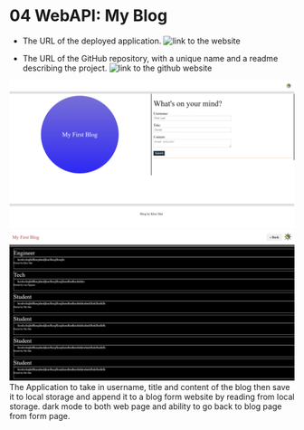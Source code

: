 # 04 WebAPI: My Blog
* The URL of the deployed application.
![link to the website](https://thegreatwall88.github.io/My-Blog-/)

* The URL of the GitHub repository, with a unique name and a readme describing the project.
![link to the github website](https://github.com/thegreatwall88/My-Blog-)

![Screenshot of blog page](./assets/images/blog.png)
![Screenshot of form page dark mode](./assets/images/form%20dark.png)
The Application to take in username, title and content of the blog then save it to local storage and append it to a blog form website by reading from local storage. dark mode to both web page and ability to go back to blog page from form page.

